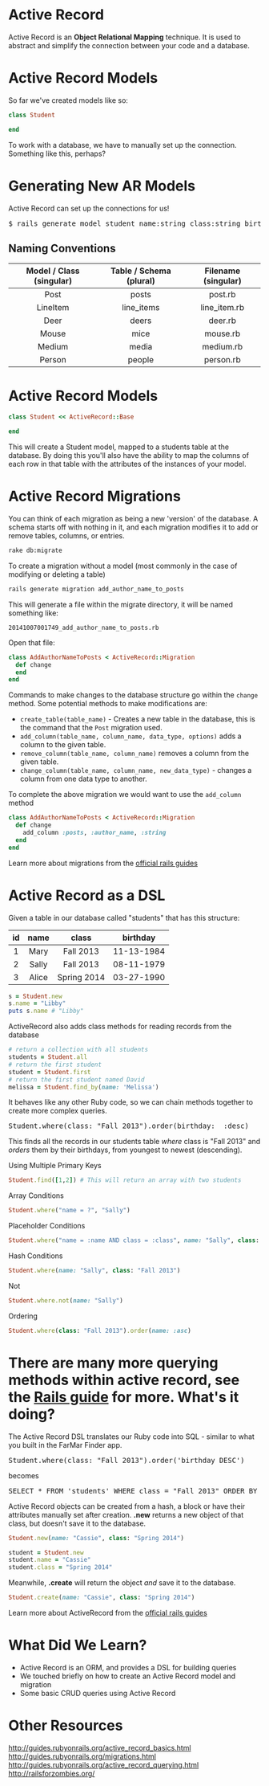 Active Record
=============

Active Record is an  **Object Relational Mapping** technique. It is used to abstract and simplify the connection between your code and a database.


Active Record Models
====================

So far we've created models like so:

```ruby
class Student

end
```

To work with a database, we have to manually set up the connection. Something like this, perhaps?


Generating New AR Models
========================
Active Record can set up the connections for us!

<pre>
$ rails generate model student name:string class:string birthday:datetime
</pre>

Naming Conventions
------------------
|Model / Class (singular) |	Table / Schema (plural)| Filename (singular) |
|:------------:|:--------------:|:------:|
| Post	       | posts | post.rb|
|LineItem	|line_items| line_item.rb|
|Deer |	deers| deer.rb|
|Mouse |	mice| mouse.rb|
|Medium |	media| medium.rb|
|Person |	people| person.rb |

Active Record Models
====================

```ruby
class Student << ActiveRecord::Base

end
```

This will create a Student model, mapped to a students table at the database. By doing this you'll also have the ability to map the columns of each row in that table with the attributes of the instances of your model.

Active Record Migrations
========================

You can think of each migration as being a new 'version' of the database.
A schema starts off with nothing in it, and each migration modifies it to add or remove tables, columns, or entries.

```bash
rake db:migrate
```

To create a migration without a model (most commonly in the case of modifying or deleting a table)

```bash
rails generate migration add_author_name_to_posts
```

This will generate a file within the migrate directory, it will be named something like:

```
20141007001749_add_author_name_to_posts.rb
```
Open that file:

```ruby
class AddAuthorNameToPosts < ActiveRecord::Migration
  def change
  end
end
```

Commands to make changes to the database structure go within the `change` method. Some potential methods to make modifications are:

- `create_table(table_name)` - Creates a new table in the database, this is the command that the `Post` migration used.
- `add_column(table_name, column_name, data_type, options)` adds a column to the given table.
- `remove_column(table_name, column_name)` removes a column from the given table.
- `change_column(table_name, column_name, new_data_type)` - changes a column from one data type to another.

To complete the above migration we would want to use the `add_column` method

```ruby
class AddAuthorNameToPosts < ActiveRecord::Migration
  def change
    add_column :posts, :author_name, :string
  end
end
```

Learn more about migrations from the [official rails guides](http://guides.rubyonrails.org/migrations.html)

Active Record as a DSL
======================

Given a table in our database called "students" that has this structure:

| id | name  | class       | birthday   |
|:--:|:-----:|:-----------:|:----------:|
|  1 | Mary  | Fall 2013   | 11-13-1984 |
|  2 | Sally | Fall 2013   | 08-11-1979 |
|  3 | Alice | Spring 2014 | 03-27-1990 |

```ruby
s = Student.new
s.name = "Libby"
puts s.name # "Libby"
```

ActiveRecord also adds class methods for reading records from the database

```ruby
# return a collection with all students
students = Student.all
# return the first student
student = Student.first
# return the first student named David
melissa = Student.find_by(name: 'Melissa')
```

It behaves like any other Ruby code, so we can chain methods together to create more complex queries.

<pre>
Student.where(class: "Fall 2013").order(birthday:  :desc)
</pre>

This finds all the records in our students table *where* class is "Fall 2013" and *orders* them by their birthdays, from youngest to newest (descending).

Using Multiple Primary Keys

```ruby
Student.find([1,2]) # This will return an array with two students
```

Array Conditions

```ruby
Student.where("name = ?", "Sally")
```

Placeholder Conditions
```ruby
Student.where("name = :name AND class = :class", name: "Sally", class: "Fall 2013")
```

Hash Conditions
```ruby
Student.where(name: "Sally", class: "Fall 2013")
```

Not
```ruby
Student.where.not(name: "Sally")
```

Ordering
```ruby
Student.where(class: "Fall 2013").order(name: :asc)
```

There are many more querying methods within active record, see the [Rails guide](http://guides.rubyonrails.org/active_record_querying.html)
for more.
What's it doing?
================

The Active Record DSL translates our Ruby code into SQL - similar to what you built in the FarMar Finder app.
<pre>
Student.where(class: "Fall 2013").order('birthday DESC')
</pre>

becomes

<pre>
SELECT * FROM 'students' WHERE class = "Fall 2013" ORDER BY birthday DESC
</pre>


Active Record objects can be created from a hash, a block or have their attributes manually set after creation. **.new** returns a new object of that class, but doesn't save it to the database.

```ruby
Student.new(name: "Cassie", class: "Spring 2014")
```

```ruby
student = Student.new
student.name = "Cassie"
student.class = "Spring 2014"
```


Meanwhile, **.create** will return the object *and* save it to the database.

```ruby
Student.create(name: "Cassie", class: "Spring 2014")
```

Learn more about ActiveRecord from the [official rails guides](http://guides.rubyonrails.org/active_record_basics.html)


What Did We Learn?
==================
+ Active Record is an ORM, and provides a DSL for building queries
+ We touched briefly on how to create an Active Record model and migration
+ Some basic CRUD queries using Active Record


Other Resources
===============
http://guides.rubyonrails.org/active_record_basics.html
http://guides.rubyonrails.org/migrations.html
http://guides.rubyonrails.org/active_record_querying.html
http://railsforzombies.org/
